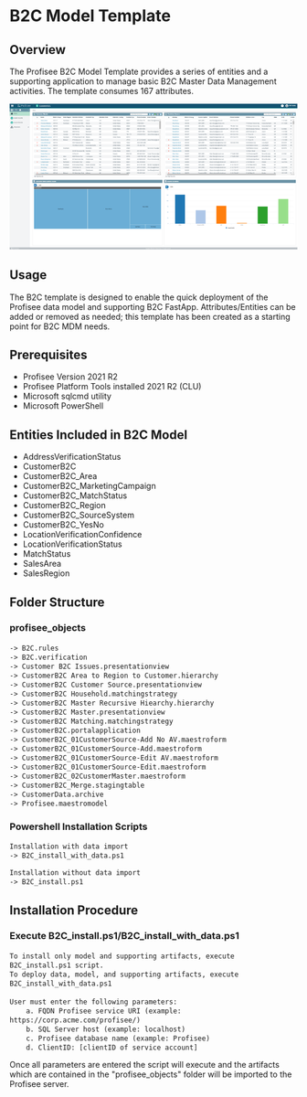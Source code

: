# B2C Model Template

## Overview

The Profisee B2C Model Template provides a series of entities and a supporting application to manage basic B2C Master Data Management activities. The template consumes 167 attributes.

![Screenshot](images/b2c_dashboard.png)

## Usage

The B2C template is designed to enable the quick deployment of the Profisee data model and supporting B2C FastApp. Attributes/Entities can be added or removed as needed; this template has been created as a starting point for B2C MDM needs.

## Prerequisites

* Profisee Version 2021 R2
* Profisee Platform Tools installed 2021 R2 (CLU)
* Microsoft sqlcmd utility
* Microsoft PowerShell

## Entities Included in B2C Model
* AddressVerificationStatus
* CustomerB2C
* CustomerB2C_Area
* CustomerB2C_MarketingCampaign
* CustomerB2C_MatchStatus
* CustomerB2C_Region
* CustomerB2C_SourceSystem
* CustomerB2C_YesNo
* LocationVerificationConfidence
* LocationVerificationStatus
* MatchStatus
* SalesArea
* SalesRegion

## Folder Structure 

### profisee_objects
~~~ 
-> B2C.rules
-> B2C.verification
-> Customer B2C Issues.presentationview
-> CustomerB2C Area to Region to Customer.hierarchy
-> CustomerB2C Customer Source.presentationview
-> CustomerB2C Household.matchingstrategy
-> CustomerB2C Master Recursive Hiearchy.hierarchy
-> CustomerB2C Master.presentationview
-> CustomerB2C Matching.matchingstrategy
-> CustomerB2C.portalapplication
-> CustomerB2C_01CustomerSource-Add No AV.maestroform
-> CustomerB2C_01CustomerSource-Add.maestroform
-> CustomerB2C_01CustomerSource-Edit AV.maestroform
-> CustomerB2C_01CustomerSource-Edit.maestroform
-> CustomerB2C_02CustomerMaster.maestroform
-> CustomerB2C_Merge.stagingtable
-> CustomerData.archive
-> Profisee.maestromodel
~~~

### Powershell Installation Scripts
~~~
Installation with data import
-> B2C_install_with_data.ps1
~~~

~~~
Installation without data import
-> B2C_install.ps1
~~~


## Installation Procedure

### Execute B2C_install.ps1/B2C_install_with_data.ps1

~~~
To install only model and supporting artifacts, execute B2C_install.ps1 script. 
To deploy data, model, and supporting artifacts, execute B2C_install_with_data.ps1

User must enter the following parameters: 
    a. FQDN Profisee service URI (example: https://corp.acme.com/profisee/)
    b. SQL Server host (example: localhost)
    c. Profisee database name (example: Profisee)
    d. ClientID: [clientID of service account]
~~~
Once all parameters are entered the script will execute and the artifacts which are contained in the "profisee_objects" folder will be imported to the Profisee server.



